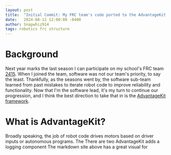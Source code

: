 ```yaml
---
layout: post
title:  "Initial Commit: My FRC team's code ported to the AdvantageKit framework"
date:   2024-08-12 12:00:00 -0400
author: Snapwhiz914
tags: robotics frc structure
---
```


# Background

Next year marks the last season I can participate on my school's FRC team [2415](https://www.thebluealliance.com/team/2415). When I joined the team, software was not our team's priority, to say the least. Thankfully, as the seasons went by, the software sub-team learned from past mistakes to iterate robot code to improve reliability and functionality. Now that I'm the software lead, it's my turn to continue our progression, and I think the best direction to take that in is the [AdvantageKit framework](https://github.com/Mechanical-Advantage/AdvantageKit/blob/main/docs/docs/what-is-advantagekit/index.md).

# What is AdvantageKit?

Broadly speaking, the job of robot code drives motors based on driver inputs or autonomous programs. The There are two AdvantageKit adds a logging component The markdown site above has a great visual for 